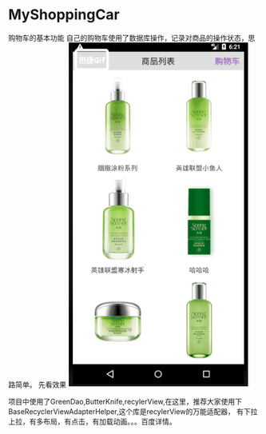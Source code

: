# MyShoppingCar
购物车的基本功能
自己的购物车使用了数据库操作，记录对商品的操作状态，思路简单。
先看效果
![image](https://github.com/lovemelon2017/MyShoppingCar/blob/master/hancar.gif)

项目中使用了GreenDao,ButterKnife,recylerView,在这里，推荐大家使用下BaseRecyclerViewAdapterHelper,这个库是recylerView的万能适配器，
有下拉上拉，有多布局，有点击，有加载动画。。。百度详情。
